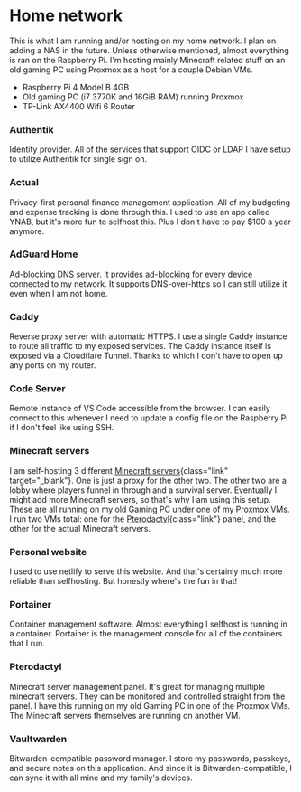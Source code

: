 # Home network

This is what I am running and/or hosting on my home network. I plan on adding a NAS in the future. Unless otherwise mentioned, almost everything is ran on the Raspberry Pi. I'm hosting mainly Minecraft related stuff on an old gaming PC using Proxmox as a host for a couple Debian VMs.

- Raspberry Pi 4 Model B 4GB
- Old gaming PC (i7 3770K and 16GiB RAM) running Proxmox
- TP-Link AX4400 Wifi 6 Router

### Authentik

Identity provider. All of the services that support OIDC or LDAP I have setup to utilize Authentik for single sign on.

### Actual

Privacy-first personal finance management application. All of my budgeting and expense tracking is done through this. I used to use an app called YNAB, but it's more fun to selfhost this. Plus I don't have to pay $100 a year anymore.

### AdGuard Home

Ad-blocking DNS server. It provides ad-blocking for every device connected to my network. It supports DNS-over-https so I can still utilize it even when I am not home.

### Caddy

Reverse proxy server with automatic HTTPS. I use a single Caddy instance to route all traffic to my exposed services. The Caddy instance itself is exposed via a Cloudflare Tunnel. Thanks to which I don't have to open up any ports on my router.

### Code Server

Remote instance of VS Code accessible from the browser. I can easily connect to this whenever I need to update a config file on the Raspberry Pi if I don't feel like using SSH.

### Minecraft servers

I am self-hosting 3 different [Minecraft servers](https://mc.martinfrackerjr.com){class="link" target="\_blank"}. One is just a proxy for the other two. The other two are a lobby where players funnel in through and a survival server. Eventually I might add more Minecraft servers, so that's why I am using this setup. These are all running on my old Gaming PC under one of my Proxmox VMs. I run two VMs total: one for the [Pterodactyl](#pterodactyl){class="link"} panel, and the other for the actual Minecraft servers.

### Personal website

I used to use netlify to serve this website. And that's certainly much more reliable than selfhosting. But honestly where's the fun in that!

### Portainer

Container management software. Almost everything I selfhost is running in a container. Portainer is the management console for all of the containers that I run.

### Pterodactyl

Minecraft server management panel. It's great for managing multiple minecraft servers. They can be monitored and controlled straight from the panel. I have this running on my old Gaming PC in one of the Proxmox VMs. The Minecraft servers themselves are running on another VM.

### Vaultwarden

Bitwarden-compatible password manager. I store my passwords, passkeys, and secure notes on this application. And since it is Bitwarden-compatible, I can sync it with all mine and my family's devices.
